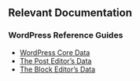 ## Relevant Documentation

### WordPress Reference Guides

- [WordPress Core Data](https://developer.wordpress.org/block-editor/reference-guides/data/data-core/)
- [The Post Editor’s Data](https://developer.wordpress.org/block-editor/reference-guides/data/data-core-editor/)
- [The Block Editor’s Data](https://developer.wordpress.org/block-editor/reference-guides/data/data-core-block-editor/)
